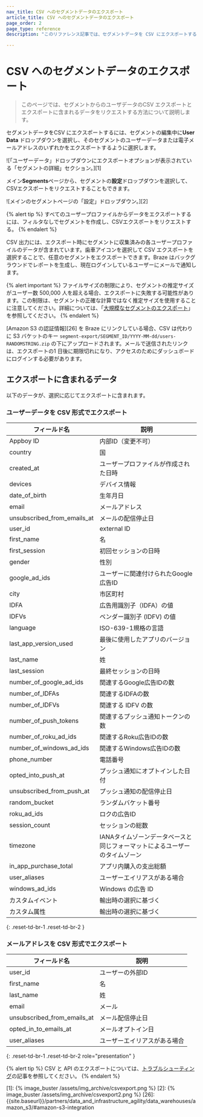 ```yaml
---
nav_title: CSV へのセグメントデータのエクスポート
article_title: CSV へのセグメントデータのエクスポート
page_order: 2
page_type: reference
description: "このリファレンス記事では、セグメントデータを CSV にエクスポートする方法を説明します。"

---
```


# CSV へのセグメントデータのエクスポート

> このページでは、セグメントからのユーザデータのCSV エクスポートとエクスポートに含まれるデータをリクエストする方法について説明します。

セグメントデータをCSV にエクスポートするには、セグメントの編集中に**User Data** ドロップダウンを選択し、そのセグメントのユーザーデータまたは電子メールアドレスのいずれかをエクスポートするように選択します。

![「ユーザーデータ」ドロップダウンにエクスポートオプションが表示されている「セグメントの詳細」セクション。][1]

メイン**Segments**ページから、セグメントの<i class="fas fa-gear"></i>**設定**ドロップダウンを選択して、CSVエクスポートをリクエストすることもできます。

![メインのセグメントページの「設定」ドロップダウン。][2]

{% alert tip %}
すべてのユーザープロファイルからデータをエクスポートするには、フィルタなしでセグメントを作成し、CSVエクスポートをリクエストする。
{% endalert %}

CSV 出力には、エクスポート時にセグメントに収集済みの各ユーザープロファイルのデータが含まれています。歯車アイコンを選択して CSV エクスポートを選択することで、任意のセグメントをエクスポートできます。Braze はバックグラウンドでレポートを生成し、現在ログインしているユーザーにメールで通知します。

{% alert important %}
ファイルサイズの制限により、セグメントの推定サイズがユーザー数 500,000 人を超える場合、エクスポートに失敗する可能性があります。この制限は、セグメントの正確な計算ではなく推定サイズを使用することに注意してください。詳細については、「[大規模なセグメントのエクスポート]({{site.baseurl}}/help/help_articles/segments/exporting_large_segments/)」を参照してください。
{% endalert %}

[Amazon S3 の認証情報][26] を Braze にリンクしている場合、CSV は代わりに S3 バケットのキー `segment-export/SEGMENT_ID/YYYY-MM-dd/users-RANDOMSTRING.zip` の下にアップロードされます。メールで送信されたリンクは、エクスポートの1 日後に期限切れになり、アクセスのためにダッシュボードにログインする必要があります。

## エクスポートに含まれるデータ

以下のデータが、選択に応じてエクスポートに含まれます。

### ユーザーデータを CSV 形式でエクスポート

| フィールド名                  | 説明                                              |
| --------------------------- | -------------------------------------------------------- |
| Appboy ID                   | 内部ID（変更不可）                           |
| country                     | 国                                    |
| created_at                  | ユーザープロファイルが作成された日時                   |
| devices                     | デバイス情報                           |
| date_of_birth               | 生年月日                                            |
| email                       | メールアドレス                                            |
| unsubscribed_from_emails_at | メールの配信停止日                            |
| user_id                     | external ID                                              |
| first_name                  | 名                                               |
| first_session               | 初回セッションの日時                           |
| gender                      | 性別                                                   |
| google_ad_ids               | ユーザーに関連付けられたGoogle広告ID                      |
| city                        | 市区町村                                     |
| IDFA                       | 広告用識別子（IDFA）の値                 |
| IDFVs                       | ベンダー識別子 (IDFV) の値                      |
| language                    | ISO-639-1規格の言語                                        |
| last_app_version_used       | 最後に使用したアプリのバージョン                             |
| last_name                   | 姓                                                |
| last_session                | 最終セッションの日時                            |
| number_of_google_ad_ids     | 関連するGoogle広告IDの数               |
| number_of_IDFAs             | 関連するIDFAの数                                |
| number_of_IDFVs             | 関連する IDFV の数                                |
| number_of_push_tokens       | 関連するプッシュ通知トークンの数             |
| number_of_roku_ad_ids       | 関連するRoku広告IDの数                 |
| number_of_windows_ad_ids    | 関連するWindows広告IDの数              |
| phone_number                | 電話番号                                             |
| opted_into_push_at          | プッシュ通知にオプトインした日付                       |
| unsubscribed_from_push_at   | プッシュ通知の配信停止日                |
| random_bucket               | ランダムバケット番号                                 |
| roku_ad_ids                 | ロクの広告ID                          |
| session_count               | セッションの総数                                 |
| timezone                    | IANAタイムゾーンデータベースと同じフォーマットによるユーザーのタイムゾーン                                         |
| in_app_purchase_total       | アプリ内購入の支出総額                   |
| user_aliases                | ユーザーエイリアスがある場合                                          |
| windows_ad_ids              | Windows の広告 ID                       |
| カスタムイベント               | 輸出時の選択に基づく                             |
| カスタム属性           | 輸出時の選択に基づく                             |
{: .reset-td-br-1 .reset-td-br-2 }

### メールアドレスを CSV 形式でエクスポート

| フィールド名                  | 説明            |
| --------------------------- | ---------------------- |
| user_id                     | ユーザーの外部ID     |
| first_name                  | 名             |
| last_name                   | 姓              |
| email                       | メール                  |
| unsubscribed_from_emails_at | メール配信停止日 |
| opted_in_to_emails_at       | メールオプトイン日      |
| user_aliases                | ユーザーエイリアスがある場合   |
{: .reset-td-br-1 .reset-td-br-2 role="presentation" }

{% alert tip %}
CSV と API のエクスポートについては、[トラブルシューティング]({{site.baseurl}}/user_guide/data_and_analytics/export_braze_data/export_troubleshooting/)の記事を参照してください。
{% endalert %} 

[1]: {% image_buster /assets/img_archive/csvexport.png %}
[2]: {% image_buster /assets/img_archive/csvexport2.png %}
[26]: {{site.baseurl}}/partners/data_and_infrastructure_agility/data_warehouses/amazon_s3/#amazon-s3-integration
